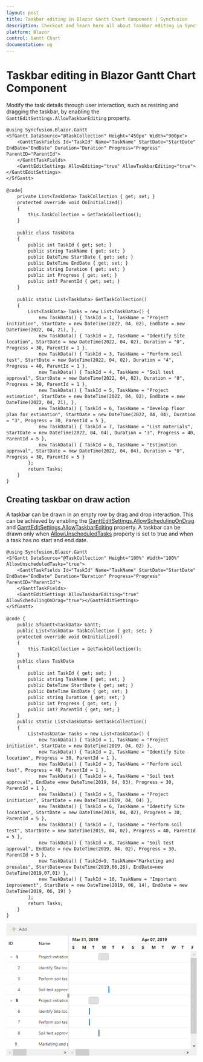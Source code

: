 ```yaml
---
layout: post
title: Taskbar editing in Blazor Gantt Chart Component | Syncfusion
description: Checkout and learn here all about Taskbar editing in Syncfusion Blazor Gantt Chart component and more.
platform: Blazor
control: Gantt Chart
documentation: ug
---
```


# Taskbar editing in Blazor Gantt Chart Component

Modify the task details through user interaction, such as resizing and dragging the taskbar, by enabling the `GanttEditSettings.AllowTaskbarEditing` property.

```cshtml
@using Syncfusion.Blazor.Gantt
<SfGantt DataSource="@TaskCollection" Height="450px" Width="900px">
    <GanttTaskFields Id="TaskId" Name="TaskName" StartDate="StartDate" EndDate="EndDate" Duration="Duration" Progress="Progress" ParentID="ParentId">
    </GanttTaskFields>
    <GanttEditSettings AllowEditing="true" AllowTaskbarEditing="true"></GanttEditSettings>
</SfGantt>

@code{
    private List<TaskData> TaskCollection { get; set; }
    protected override void OnInitialized()
    {
        this.TaskCollection = GetTaskCollection();
    }

    public class TaskData
    {
        public int TaskId { get; set; }
        public string TaskName { get; set; }
        public DateTime StartDate { get; set; }
        public DateTime EndDate { get; set; }
        public string Duration { get; set; }
        public int Progress { get; set; }
        public int? ParentId { get; set; }
    }

    public static List<TaskData> GetTaskCollection()
    {
        List<TaskData> Tasks = new List<TaskData>() {
            new TaskData() { TaskId = 1, TaskName = "Project initiation", StartDate = new DateTime(2022, 04, 02), EndDate = new DateTime(2022, 04, 21), },
            new TaskData() { TaskId = 2, TaskName = "Identify Site location", StartDate = new DateTime(2022, 04, 02), Duration = "0", Progress = 30, ParentId = 1 },
            new TaskData() { TaskId = 3, TaskName = "Perform soil test", StartDate = new DateTime(2022, 04, 02), Duration = "4", Progress = 40, ParentId = 1 },
            new TaskData() { TaskId = 4, TaskName = "Soil test approval", StartDate = new DateTime(2022, 04, 02), Duration = "0", Progress = 30, ParentId = 1 },
            new TaskData() { TaskId = 5, TaskName = "Project estimation", StartDate = new DateTime(2022, 04, 02), EndDate = new DateTime(2022, 04, 21), },
            new TaskData() { TaskId = 6, TaskName = "Develop floor plan for estimation", StartDate = new DateTime(2022, 04, 04), Duration = "3", Progress = 30, ParentId = 5 },
            new TaskData() { TaskId = 7, TaskName = "List materials", StartDate = new DateTime(2022, 04, 04), Duration = "3", Progress = 40, ParentId = 5 },
            new TaskData() { TaskId = 8, TaskName = "Estimation approval", StartDate = new DateTime(2022, 04, 04), Duration = "0", Progress = 30, ParentId = 5 }
        };
        return Tasks;
    }
}
```

<!-- {% previewsample "https://blazorplayground.syncfusion.com/embed/BZhgXQMvLDZKeHsM?appbar=false&editor=false&result=true&errorlist=false&theme=bootstrap5" %} -->

## Creating taskbar on draw action

A taskbar can be drawn in an empty row by drag and drop interaction. This can be achieved by enabling the [GanttEditSettings.AllowSchedulingOnDrag](https://help.syncfusion.com/cr/blazor/Syncfusion.Blazor.Gantt.GanttEditSettings.html#Syncfusion_Blazor_Gantt_GanttEditSettings_AllowSchedulingOnDrag) and [GanttEditSettings.AllowTaskbarEditing](https://help.syncfusion.com/cr/blazor/Syncfusion.Blazor.Gantt.GanttEditSettings.html#Syncfusion_Blazor_Gantt_GanttEditSettings_AllowTaskbarEditing) property.
A taskbar can be drawn only when [AllowUnscheduledTasks](https://help.syncfusion.com/cr/blazor/Syncfusion.Blazor.Gantt.SfGantt-1.html#Syncfusion_Blazor_Gantt_SfGantt_1_AllowUnscheduledTasks) property is set to true and when a task has no start and end date.

```cshtml
@using Syncfusion.Blazor.Gantt
<SfGantt DataSource="@TaskCollection" Height="100%" Width="100%" AllowUnscheduledTasks="true">
    <GanttTaskFields Id="TaskId" Name="TaskName" StartDate="StartDate" EndDate="EndDate" Duration="Duration" Progress="Progress" ParentID="ParentId">
    </GanttTaskFields>
    <GanttEditSettings AllowTaskbarEditing="true" AllowSchedulingOnDrag="true"></GanttEditSettings>
</SfGantt>

@code {
    public SfGantt<TaskData> Gantt;
    public List<TaskData> TaskCollection { get; set; }
    protected override void OnInitialized()
    {
        this.TaskCollection = GetTaskCollection();
    }
    public class TaskData
    {
        public int TaskId { get; set; }
        public string TaskName { get; set; }
        public DateTime StartDate { get; set; }
        public DateTime EndDate { get; set; }
        public string Duration { get; set; }
        public int Progress { get; set; }
        public int? ParentId { get; set; }
    }
    public static List<TaskData> GetTaskCollection()
    {
        List<TaskData> Tasks = new List<TaskData>() {
            new TaskData() { TaskId = 1, TaskName = "Project initiation", StartDate = new DateTime(2019, 04, 02) },
            new TaskData() { TaskId = 2, TaskName = "Identify Site location", Progress = 30, ParentId = 1 },
            new TaskData() { TaskId = 3, TaskName = "Perform soil test", Progress = 40, ParentId = 1 },
            new TaskData() { TaskId = 4, TaskName = "Soil test approval", EndDate =new DateTime(2019, 04, 03), Progress = 30, ParentId = 1 },
            new TaskData() { TaskId = 5, TaskName = "Project initiation", StartDate = new DateTime(2019, 04, 04) },
            new TaskData() { TaskId = 6, TaskName = "Identify Site location", StartDate = new DateTime(2019, 04, 02), Progress = 30, ParentId = 5 },
            new TaskData() { TaskId = 7, TaskName = "Perform soil test", StartDate = new DateTime(2019, 04, 02), Progress = 40, ParentId = 5 },
            new TaskData() { TaskId = 8, TaskName = "Soil test approval", EndDate = new DateTime(2019, 04, 02), Progress = 30, ParentId = 5 },
            new TaskData() { TaskId=9, TaskName="Marketing and presales", StartDate=new DateTime(2019,06,26), EndDate=new DateTime(2019,07,01) },
            new TaskData() { TaskId = 10, TaskName = "Important improvement", StartDate = new DateTime(2019, 06, 14), EndDate = new DateTime(2019, 06, 19) }
        };
        return Tasks;
    }
}
```
![Taskbar draw in Blazor Gantt Chart](./images/taskbar_draw.gif)
<!-- {% previewsample "https://blazorplayground.syncfusion.com/embed/BZBAZmWFBZsBOvyC?appbar=false&editor=false&result=true&errorlist=false&theme=bootstrap5" %} -->
